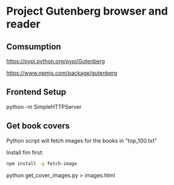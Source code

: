 # Project Gutenberg browser and reader

## Comsumption

https://pypi.python.org/pypi/Gutenberg

https://www.npmjs.com/package/gutenberg

## Frontend Setup

python -m SimpleHTTPServer

## Get book covers

Python script will fetch images for the books in "top_100.txt"

Install fim first:
```sh
npm install -g fetch-image
```

python get_cover_images.py > images.html
